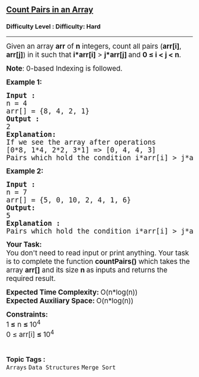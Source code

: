 <h2><a href="https://www.geeksforgeeks.org/problems/count-pairs-in-an-array4145/1?page=1&category=Arrays,Strings&difficulty=Hard&sortBy=submissions">Count Pairs in an Array</a></h2><h3>Difficulty Level : Difficulty: Hard</h3><hr><div class="problems_problem_content__Xm_eO"><p><span style="font-size: 14pt;">Given an array <strong>arr</strong> of <strong>n</strong> integers, count all pairs (<strong>arr[i]</strong>,<strong> arr[j]</strong>) in it&nbsp;such that <strong>i*arr[i]</strong> &gt; <strong>j*arr[j] </strong>and <strong>0 ≤ i &lt; j &lt; n</strong>.</span></p>
<p><span style="font-size: 14pt;"><strong>Note</strong>: 0-based Indexing is followed.</span></p>
<p><span style="font-size: 14pt;"><strong>Example 1:</strong></span></p>
<pre><span style="font-size: 14pt;"><strong>Input :</strong>
n = 4<br>arr[] = {8, 4, 2, 1}
<strong>Output :</strong>
2<br><strong>Explanation:<br></strong>If we see the array after operations<br>[0*8, 1*4, 2*2, 3*1] =&gt; [0, 4, 4, 3]<br>Pairs which hold the condition i*arr[i] &gt; j*arr[j] are (4,1) and (2,1), so in total 2 pairs are available.</span></pre>
<p><span style="font-size: 14pt;"><strong>Example 2:</strong></span></p>
<pre><span style="font-size: 14pt;"><strong>Input :</strong>
n = 7<br>arr[] = {5, 0, 10, 2, 4, 1, 6}
<strong>Output:</strong>
5
<strong>Explanation :</strong>
Pairs which hold the condition i*arr[i] &gt; j*arr[j] are (10,2), (10,4), (10,1), (2,1) and (4,1), so in total 5 pairs are there.</span></pre>
<p><span style="font-size: 14pt;"><strong>Your Task:&nbsp;&nbsp;</strong><br>You don't need to read input or print anything. Your task is to complete the function&nbsp;<strong>countPairs()</strong> which takes the array <strong>arr[]</strong> and its size <strong>n</strong><strong> </strong>as inputs and returns the required result.</span></p>
<p><span style="font-size: 14pt;"><strong>Expected Time Complexity: </strong>O(n*log(n))<br><strong>Expected Auxiliary Space: </strong>O(n*log(n))</span></p>
<p><span style="font-size: 14pt;"><strong>Constraints:</strong><br>1<strong> ≤</strong> n&nbsp;<strong>≤ </strong>10<sup>4</sup><br>0 ≤ arr[i] <strong>≤ </strong>10<sup>4</sup></span></p></div><br><p><span style=font-size:18px><strong>Topic Tags : </strong><br><code>Arrays</code>&nbsp;<code>Data Structures</code>&nbsp;<code>Merge Sort</code>&nbsp;